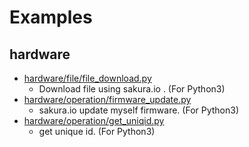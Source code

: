 # Examples

## hardware

- [hardware/file/file_download.py](https://github.com/sakuraio/python-sakuraio/blob/master/examples/hardware/file/file_download.py)
  - Download file using sakura.io . (For Python3)
- [hardware/operation/firmware_update.py](https://github.com/sakuraio/python-sakuraio/blob/master/examples/hardware/operation/firmware_update.py)
  - sakura.io update myself firmware. (For Python3)
- [hardware/operation/get_uniqid.py](https://github.com/sakuraio/python-sakuraio/blob/master/examples/hardware/operation/get_uniqid.py)
  - get unique id. (For Python3)
